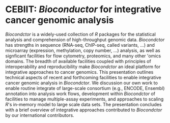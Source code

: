 # CEBIIT: _Bioconductor_ for integrative cancer genomic analysis

_Biocondctor_ is a widely-used collection of _R_ packages for the
statistical analysis and comprehension of high-throughput genomic
data. _Biocondctor_ has strengths in sequence (RNA-seq, ChIP-seq,
called variants, ...) and microarray (expression, methylation, copy
number, ...) analysis, as well as signficant facilities for flow
cytometry, proteomics, and many other 'omics domains. The breadth of
available facilities coupled with principles of interoperability and
reproducibility make _Biocondctor_ an ideal platform for integrative
approaches to cancer genomics. This presentation outlines technical
aspects of recent and forthcoming facilities to enable integrative
cancer genomic analysis in _Biocondctor_. We discussion our own work
to enable routine integrate of large-scale consortium (e.g., ENCODE,
Ensembl) annotation into analysis work flows, development within
_Biocondctor_ of facilities to manage multiple-assay experiments, and
approaches to scaling _R_'s in-memory model to large scale data
sets. The presentation concludes with a brief overview of integrative
approaches contributed to _Biocondctor_ by our international
contributors.
